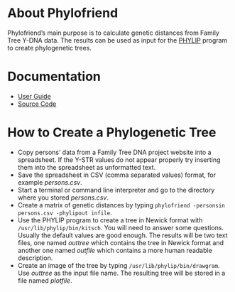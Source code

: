 # About Phylofriend #

Phylofriend’s main purpose is to calculate genetic distances from Family Tree Y-DNA data. The results can be used as input for the [PHYLIP](http://evolution.genetics.washington.edu/phylip.html) program to create phylogenetic trees.

# Documentation #

  * [User Guide](https://phylofriend.googlecode.com/git/doc/phylofriend.pdf)
  * [Source Code](http://godoc.org/code.google.com/p/phylofriend)

# How to Create a Phylogenetic Tree #

  * Copy persons’ data from a Family Tree DNA project website into a spreadsheet. If the Y-STR values do not appear properly try inserting them into the spreadsheet as unformatted text.
  * Save the spreadsheet in CSV (comma separated values) format, for example _persons.csv_.
  * Start a terminal or command line interpreter and go to the directory where you stored _persons.csv_.
  * Create a matrix of genetic distances by typing `phylofriend -personsin persons.csv -phylipout infile`.
  * Use the PHYLIP program to create a tree in Newick format with `/usr/lib/phylip/bin/kitsch`. You will need to answer some questions. Usually the default values are good enough. The results will be two text files, one named _outtree_ which contains the tree in Newick format and another one named _outfile_ which contains a more human readable description.
  * Create an image of the tree by typing `/usr/lib/phylip/bin/drawgram`. Use _outtree_ as the input file name. The resulting tree will be stored in a file named _plotfile_.